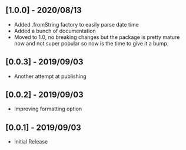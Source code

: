 ## [1.0.0] - 2020/08/13

* Added .fromString factory to easily parse date time
* Added a bunch of documentation
* Moved to 1.0, no breaking changes but the package is pretty mature now and not super popular so now is the time to give it a bump.

## [0.0.3] - 2019/09/03

* Another attempt at publishing

## [0.0.2] - 2019/09/03

* Improving formatting option

## [0.0.1] - 2019/09/03

* Initial Release
